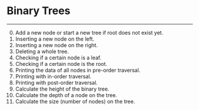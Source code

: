 # Binary Trees

---

0. Add a new node or start a new tree if root does not exist yet.
1. Inserting a new node on the left.
2. Inserting a new node on the right.
3. Deleting a whole tree.
4. Checking if a certain node is a leaf.
5. Checking if a certain node is the root.
6. Printing the data of all nodes in pre-order traversal.
7. Printing with in-order traversal.
8. Printing with post-order traversal.
9. Calculate the height of the binary tree.
10. Calculate the depth of a node on the tree.
11. Calculate the size (number of nodes) on the tree.
